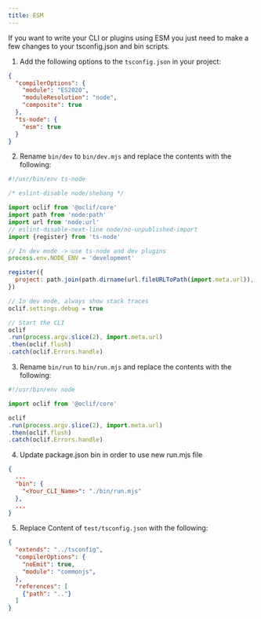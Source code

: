```yaml
---
title: ESM
---
```


If you want to write your CLI or plugins using ESM you just need to make a few changes to your tsconfig.json and bin scripts.

1. Add the following options to the `tsconfig.json` in your project:

```json
{
  "compilerOptions": {
    "module": "ES2020",
    "moduleResolution": "node",
    "composite": true
  },
  "ts-node": {
    "esm": true
  }
}
```

2. Rename `bin/dev` to `bin/dev.mjs` and replace the contents with the following:

```javascript
#!/usr/bin/env ts-node

/* eslint-disable node/shebang */

import oclif from '@oclif/core'
import path from 'node:path'
import url from 'node:url'
// eslint-disable-next-line node/no-unpublished-import
import {register} from 'ts-node'

// In dev mode -> use ts-node and dev plugins
process.env.NODE_ENV = 'development'

register({
  project: path.join(path.dirname(url.fileURLToPath(import.meta.url)), '..', 'tsconfig.json'),
})

// In dev mode, always show stack traces
oclif.settings.debug = true

// Start the CLI
oclif
.run(process.argv.slice(2), import.meta.url)
.then(oclif.flush)
.catch(oclif.Errors.handle)
```

3. Rename `bin/run` to `bin/run.mjs` and replace the contents with the following:

```javascript
#!/usr/bin/env node

import oclif from '@oclif/core'

oclif
.run(process.argv.slice(2), import.meta.url)
.then(oclif.flush)
.catch(oclif.Errors.handle)
```

4. Update package.json bin in order to use new run.mjs file
```json
{
  ...
  "bin": {
    "<Your_CLI_Name>": "./bin/run.mjs"
  },
  ...
}
```

5. Replace Content of `test/tsconfig.json` with the following: 

```json
{
  "extends": "../tsconfig",
  "compilerOptions": {
    "noEmit": true,
    "module": "commonjs",
  },
  "references": [
    {"path": ".."}
  ]
}
```
